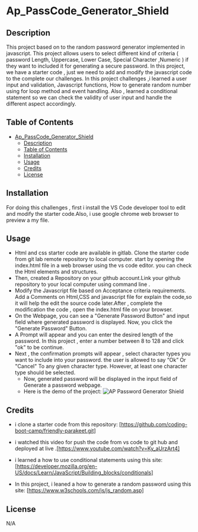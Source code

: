 # Ap_PassCode_Generator_Shield



## Description 
This project based on to the  random password  generator implemented in javascript.  This project allows users to  select different kind of criteria ( password Length,  Uppercase, Lower Case, Special Character ,Numeric ) if they want to included it for generating a secure password.  In this project, we have a starter code , just we need to add and modify the javascript code to the complete our challenges.  In this project challenges ,i learned a user input and validation, Javascript functions, How to generate random number using for loop method and event handling. Also , learned a  conditional statement so we can check the validity of user input and handle the different aspect accordingly.  


## Table of Contents


- [Ap\_PassCode\_Generator\_Shield](#ap_passcode_generator_shield)
  - [Description](#description)
  - [Table of Contents](#table-of-contents)
  - [Installation](#installation)
  - [Usage](#usage)
  - [Credits](#credits)
  - [License](#license)


## Installation

   For doing this challenges , first i install the VS Code developer tool to edit and modify the starter code.Also, i use google chrome web browser to preview a my file.



## Usage
* Html and css starter code are available in gitlab. Clone the starter code from git lab remote repository to local computer.
start by opening the index.html file in a web browser using the vs code editor. you can check the Html elements and structures.
* Then, created a Repository on your github account.Link your github repository to your local computer using command line . 
* Modify the Javascript file based on Acceptance criteria requirements. Add a Comments on  Html,CSS  and javascript file for explain the code,so it will help the edit the source code later.After , complete the modification the code , open the index.html file on your browser.
* On the Webpage, you can see a "Generate Password Button" and input field where generated password is displayed. Now, you click the "Generate Password" Button. 
* A Prompt will appear and you can enter the desired  length of the password. In this project , enter a number between 8 to 128 and click "ok" to be continue. 
* Next , the confirmation prompts will appear , select character types you want to include into your password. the user is allowed to say “Ok” Or "Cancel"  To any given character type. However, at least one character type should be selected. 
  * Now, generated password will be displayed in the input field  of Generate a password webpage.
  * Here is the demo of  the project: ![AP Password Generator Shield](Assets/Images/Demo.gifImages)






## Credits
* i clone a starter code from this repository: [https://github.com/coding-boot-camp/friendly-parakeet.git]

* i watched this video for push the code from vs code to git hub and deployed at live .[https://www.youtube.com/watch?v=Ky_aUrzArt4]

* i learned a how to use conditional statements using this site:[https://developer.mozilla.org/en-US/docs/Learn/JavaScript/Building_blocks/conditionals]  
  
* In this project, i leaned a how to generate a random password  using this site: [https://www.w3schools.com/js/js_random.asp]




## License
N/A